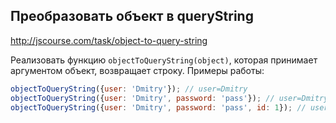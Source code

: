 ## Преобразовать объект в queryString
<http://jscourse.com/task/object-to-query-string>

Реализовать функцию `objectToQueryString(object)`, которая принимает аргументом объект,
возвращает строку.
Примеры работы:

```js
objectToQueryString({user: 'Dmitry'}); // user=Dmitry
objectToQueryString({user: 'Dmitry', password: 'pass'}); // user=Dmitry&password=pass
objectToQueryString({user: 'Dmitry', password: 'pass', id: 1}); // user=Dmitry&password=pass&id=1
```
